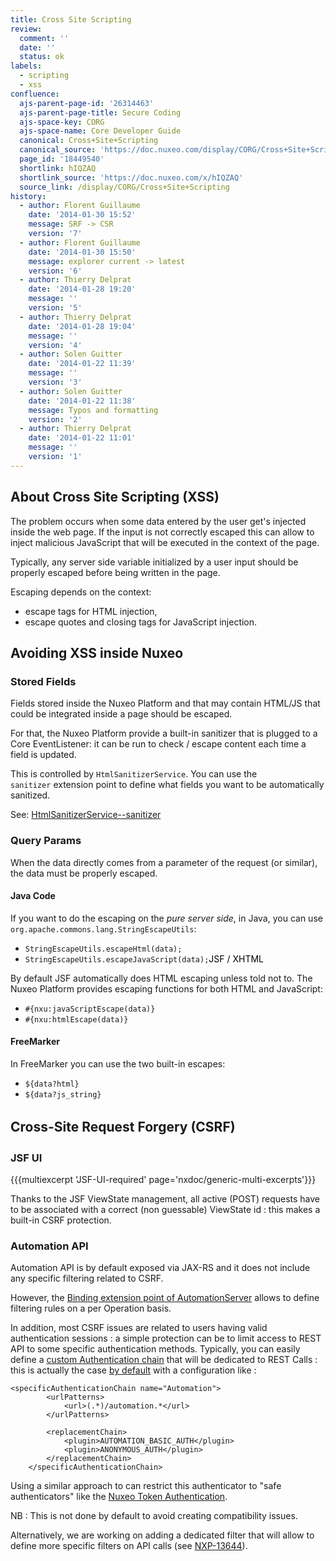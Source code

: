 ```yaml
---
title: Cross Site Scripting
review:
  comment: ''
  date: ''
  status: ok
labels:
  - scripting
  - xss
confluence:
  ajs-parent-page-id: '26314463'
  ajs-parent-page-title: Secure Coding
  ajs-space-key: CORG
  ajs-space-name: Core Developer Guide
  canonical: Cross+Site+Scripting
  canonical_source: 'https://doc.nuxeo.com/display/CORG/Cross+Site+Scripting'
  page_id: '18449540'
  shortlink: hIQZAQ
  shortlink_source: 'https://doc.nuxeo.com/x/hIQZAQ'
  source_link: /display/CORG/Cross+Site+Scripting
history:
  - author: Florent Guillaume
    date: '2014-01-30 15:52'
    message: SRF -> CSR
    version: '7'
  - author: Florent Guillaume
    date: '2014-01-30 15:50'
    message: explorer current -> latest
    version: '6'
  - author: Thierry Delprat
    date: '2014-01-28 19:20'
    message: ''
    version: '5'
  - author: Thierry Delprat
    date: '2014-01-28 19:04'
    message: ''
    version: '4'
  - author: Solen Guitter
    date: '2014-01-22 11:39'
    message: ''
    version: '3'
  - author: Solen Guitter
    date: '2014-01-22 11:38'
    message: Typos and formatting
    version: '2'
  - author: Thierry Delprat
    date: '2014-01-22 11:01'
    message: ''
    version: '1'
---
```


## About Cross Site Scripting (XSS)

The problem occurs when some data entered by the user get's injected inside the web page. If the input is not correctly escaped this can allow to inject malicious JavaScript that will be executed in the context of the page.

Typically, any server side variable initialized by a user input should be properly escaped before being written in the page.

Escaping depends on the context:

- escape tags for HTML injection,
- escape quotes and closing tags for JavaScript injection.

## Avoiding XSS inside Nuxeo

### Stored Fields

Fields stored inside the Nuxeo Platform and that may contain HTML/JS that could be integrated inside a page should be escaped.

For that, the Nuxeo Platform provide a built-in sanitizer that is plugged to a Core EventListener: it can be run to check / escape content each time a field is updated.

This is controlled by `HtmlSanitizerService`. You can use the `sanitizer`&nbsp;extension point to define what fields you want to be automatically sanitized.

See:&nbsp;[HtmlSanitizerService--sanitizer](http://explorer.nuxeo.org/nuxeo/site/distribution/latest/viewExtensionPoint/org.nuxeo.ecm.platform.htmlsanitizer.HtmlSanitizerService--sanitizer)

### Query Params

When the data directly comes from a parameter of the request (or similar), the data must be properly escaped.

#### Java Code

If you want to do the escaping on the _pure server side_, in Java, you can use `org.apache.commons.lang.StringEscapeUtils`:

- `StringEscapeUtils.escapeHtml(data);`
- `StringEscapeUtils.escapeJavaScript(data);`<span style="color: rgb(0,0,0);">JSF / XHTML</span>

By default JSF automatically does HTML escaping unless told not to. The Nuxeo Platform provides escaping functions for both HTML and JavaScript:

- `#{nxu:javaScriptEscape(data)}`
- `#{nxu:htmlEscape(data)}`

#### FreeMarker

In FreeMarker you can use the two built-in escapes:

- `${data?html}`
- `${data?js_string}`

## Cross-Site Request Forgery (<span style="line-height: 1.5;">CSRF)</span>

### JSF UI&nbsp;

{{{multiexcerpt 'JSF-UI-required' page='nxdoc/generic-multi-excerpts'}}}

Thanks to the JSF ViewState management, all active (POST) requests have to be associated with a correct (non guessable) ViewState id : this makes a built-in CSRF protection.

### Automation API

Automation API is by default exposed via JAX-RS and it does not include any specific filtering related to CSRF.

However, the&nbsp;[Binding extension point of AutomationServer](http://explorer.nuxeo.org/nuxeo/site/distribution/latest/viewExtensionPoint/org.nuxeo.ecm.automation.server.AutomationServer--bindings) allows to define filtering rules on a per Operation basis.

In addition, most CSRF issues are related to users having valid authentication sessions : a simple protection can be to limit access to REST API to some specific authentication methods.
Typically, you can easily define a [custom Authentication chain](http://explorer.nuxeo.org/nuxeo/site/distribution/latest/viewExtensionPoint/org.nuxeo.ecm.platform.ui.web.auth.service.PluggableAuthenticationService--specificChains) that will be dedicated to REST Calls : this is actually the case [by default](http://explorer.nuxeo.org/nuxeo/site/distribution/latest/viewContribution/org.nuxeo.ecm.automation.server.auth.config--specificChains) with a configuration like : &nbsp;

```
<specificAuthenticationChain name="Automation">
        <urlPatterns>
            <url>(.*)/automation.*</url>
        </urlPatterns>

        <replacementChain>
            <plugin>AUTOMATION_BASIC_AUTH</plugin>
            <plugin>ANONYMOUS_AUTH</plugin>
        </replacementChain>
    </specificAuthenticationChain>
```

Using a similar approach to can restrict this authenticator to "safe authenticators" like the [Nuxeo Token Authentication](https://github.com/nuxeo/nuxeo-platform-login/tree/master/nuxeo-platform-login-token).

NB : This is not done by default to avoid creating compatibility issues.

Alternatively, we are working on adding a dedicated filter that will allow to define more specific filters on API calls (see [NXP-13644](https://jira.nuxeo.com/browse/NXP-13644)).

&nbsp;

&nbsp;

&nbsp;

&nbsp;

&nbsp;

&nbsp;

&nbsp;

&nbsp;

&nbsp;

&nbsp;
